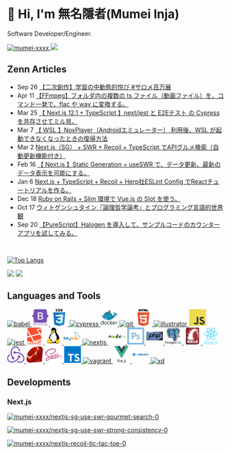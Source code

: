 # 👋 Hi, I'm 無名隱者(Mumei Inja)

Software Developer/Engineer.

<p align="left"> 
  <a href="https://github.com/mumei-xxxx/mumei-xxxx/">
    <img src="https://komarev.com/ghpvc/?username=mumei-xxxx" alt="mumei-xxxx" />
  </a>
  <a href="http://twitter.com/mumei_yinja">
    <img height="20" src="https://img.shields.io/twitter/follow/mumei_yinja?label=Twitter&logo=twitter&style=flat" />
  </a>
</p>

## Zenn Articles

<!-- profile updater begin: zenn -->
- Sep 26 [【二次創作】学習の中動態的悦び #サロメ百万展](https://zenn.dev/purenium/articles/1000000lome-yasutomi-rongo-aspect-middle-voice)
- Apr 11 [【FFmpeg】フォルダ内の複数の ts ファイル（動画ファイル）を、コマンド一発で、flac や wav に変換する。](https://zenn.dev/purenium/articles/converting-multiple-ts-files-by-ffmpeg)
- Mar 25 [【 Next.js 12.1 + TypeScript 】next/jest と E2Eテスト の Cypress を共存させてミル貝。](https://zenn.dev/purenium/articles/nextjs-12_1-next-jest-and-e2e-cypress)
- Mar 7 [【 WSL 】NoxPlayer（Androidエミュレーター） 利用後、WSL が起動できなくなったときの復帰方法](https://zenn.dev/purenium/articles/noxplayer-wsl-error-fix)
- Mar 2 [Next.js（SG） + SWR + Recoil + TypeScript でAPIグルメ検索（自動更新機能付き）](https://zenn.dev/purenium/articles/nextjs-sg-use-swr-gourmet-search)
- Feb 16 [【 Next.js 】Static Generation + useSWR で、データ更新、最新のデータ表示を可能にする。](https://zenn.dev/purenium/articles/nextjs-sg-use-swr-strong-consistency)
- Jan 6 [Next.js + TypeScript + Recoil + Herp社ESLint Config でReactチュートリアルを作る。](https://zenn.dev/purenium/articles/nextjs-recoil-tic-tac-toe)
- Dec 18 [Ruby on Rails + Slim 環境で Vue.js の Slot を使う。](https://zenn.dev/purenium/articles/rails-slim-vue-slot)
- Oct 17 [ウィトゲンシュタイン『論理哲学論考』とプログラミング言語的世界観](https://zenn.dev/purenium/articles/logisch-philosophische-abhandlung-weltanschauung)
- Sep 20 [【PureScript】Halogen を導入して、サンプルコードのカウンターアプリを試してみる。](https://zenn.dev/purenium/articles/introducing-purescript-haogen)
<!-- profile updater end: zenn -->

<br>

<!-- Top Languages Card -->
[![Top Langs](https://github-readme-stats.vercel.app/api/top-langs/?username=mumei-xxxx&layout=compact&theme=dracula)](https://github.com/anuraghazra/github-readme-stats)


[![](https://raw.githubusercontent.com/mumei-xxxx/mumei-xxxx/main/profile-summary-card-output/dracula/1-repos-per-language.svg)](https://github.com/vn7n24fzkq/github-profile-summary-cards) [![](https://raw.githubusercontent.com/mumei-xxxx/mumei-xxxx/main/profile-summary-card-output/dracula/2-most-commit-language.svg)](https://github.com/vn7n24fzkq/github-profile-summary-cards)

<h2 align="left">Languages and Tools</h2>
<p align="left"> <a href="https://babeljs.io/" target="_blank" rel="noreferrer"> <img src="https://www.vectorlogo.zone/logos/babeljs/babeljs-icon.svg" alt="babel" width="40" height="40"/> </a> <a href="https://getbootstrap.com" target="_blank" rel="noreferrer"> <img src="https://raw.githubusercontent.com/devicons/devicon/master/icons/bootstrap/bootstrap-plain-wordmark.svg" alt="bootstrap" width="40" height="40"/> </a> <a href="https://www.w3schools.com/css/" target="_blank" rel="noreferrer"> <img src="https://raw.githubusercontent.com/devicons/devicon/master/icons/css3/css3-original-wordmark.svg" alt="css3" width="40" height="40"/> </a> <a href="https://www.cypress.io" target="_blank" rel="noreferrer"> <img src="https://raw.githubusercontent.com/simple-icons/simple-icons/6e46ec1fc23b60c8fd0d2f2ff46db82e16dbd75f/icons/cypress.svg" alt="cypress" width="40" height="40"/> </a> <a href="https://www.docker.com/" target="_blank" rel="noreferrer"> <img src="https://raw.githubusercontent.com/devicons/devicon/master/icons/docker/docker-original-wordmark.svg" alt="docker" width="40" height="40"/> </a> <a href="https://git-scm.com/" target="_blank" rel="noreferrer"> <img src="https://www.vectorlogo.zone/logos/git-scm/git-scm-icon.svg" alt="git" width="40" height="40"/> </a> <a href="https://www.w3.org/html/" target="_blank" rel="noreferrer"> <img src="https://raw.githubusercontent.com/devicons/devicon/master/icons/html5/html5-original-wordmark.svg" alt="html5" width="40" height="40"/> </a> <a href="https://www.adobe.com/in/products/illustrator.html" target="_blank" rel="noreferrer"> <img src="https://www.vectorlogo.zone/logos/adobe_illustrator/adobe_illustrator-icon.svg" alt="illustrator" width="40" height="40"/> </a> <a href="https://developer.mozilla.org/en-US/docs/Web/JavaScript" target="_blank" rel="noreferrer"> <img src="https://raw.githubusercontent.com/devicons/devicon/master/icons/javascript/javascript-original.svg" alt="javascript" width="40" height="40"/> </a> <a href="https://jestjs.io" target="_blank" rel="noreferrer"> <img src="https://www.vectorlogo.zone/logos/jestjsio/jestjsio-icon.svg" alt="jest" width="40" height="40"/> </a> <a href="https://laravel.com/" target="_blank" rel="noreferrer"> <img src="https://raw.githubusercontent.com/devicons/devicon/master/icons/laravel/laravel-plain-wordmark.svg" alt="laravel" width="40" height="40"/> </a> <a href="https://www.linux.org/" target="_blank" rel="noreferrer"> <img src="https://raw.githubusercontent.com/devicons/devicon/master/icons/linux/linux-original.svg" alt="linux" width="40" height="40"/> </a> <a href="https://www.mysql.com/" target="_blank" rel="noreferrer"> <img src="https://raw.githubusercontent.com/devicons/devicon/master/icons/mysql/mysql-original-wordmark.svg" alt="mysql" width="40" height="40"/> </a> <a href="https://nextjs.org/" target="_blank" rel="noreferrer"> <img src="https://cdn.worldvectorlogo.com/logos/nextjs-2.svg" alt="nextjs" width="40" height="40"/> </a> <a href="https://nodejs.org" target="_blank" rel="noreferrer"> <img src="https://raw.githubusercontent.com/devicons/devicon/master/icons/nodejs/nodejs-original-wordmark.svg" alt="nodejs" width="40" height="40"/> </a> <a href="https://www.photoshop.com/en" target="_blank" rel="noreferrer"> <img src="https://raw.githubusercontent.com/devicons/devicon/master/icons/photoshop/photoshop-line.svg" alt="photoshop" width="40" height="40"/> </a> <a href="https://www.php.net" target="_blank" rel="noreferrer"> <img src="https://raw.githubusercontent.com/devicons/devicon/master/icons/php/php-original.svg" alt="php" width="40" height="40"/> </a> <a href="https://www.postgresql.org" target="_blank" rel="noreferrer"> <img src="https://raw.githubusercontent.com/devicons/devicon/master/icons/postgresql/postgresql-original-wordmark.svg" alt="postgresql" width="40" height="40"/> </a> <a href="https://rubyonrails.org" target="_blank" rel="noreferrer"> <img src="https://raw.githubusercontent.com/devicons/devicon/master/icons/rails/rails-original-wordmark.svg" alt="rails" width="40" height="40"/> </a> <a href="https://reactjs.org/" target="_blank" rel="noreferrer"> <img src="https://raw.githubusercontent.com/devicons/devicon/master/icons/react/react-original-wordmark.svg" alt="react" width="40" height="40"/> </a> <a href="https://redux.js.org" target="_blank" rel="noreferrer"> <img src="https://raw.githubusercontent.com/devicons/devicon/master/icons/redux/redux-original.svg" alt="redux" width="40" height="40"/> </a> <a href="https://www.ruby-lang.org/en/" target="_blank" rel="noreferrer"> <img src="https://raw.githubusercontent.com/devicons/devicon/master/icons/ruby/ruby-original.svg" alt="ruby" width="40" height="40"/> </a> <a href="https://sass-lang.com" target="_blank" rel="noreferrer"> <img src="https://raw.githubusercontent.com/devicons/devicon/master/icons/sass/sass-original.svg" alt="sass" width="40" height="40"/> </a> <a href="https://www.typescriptlang.org/" target="_blank" rel="noreferrer"> <img src="https://raw.githubusercontent.com/devicons/devicon/master/icons/typescript/typescript-original.svg" alt="typescript" width="40" height="40"/> </a> <a href="https://www.vagrantup.com/" target="_blank" rel="noreferrer"> <img src="https://www.vectorlogo.zone/logos/vagrantup/vagrantup-icon.svg" alt="vagrant" width="40" height="40"/> </a> <a href="https://vuejs.org/" target="_blank" rel="noreferrer"> <img src="https://raw.githubusercontent.com/devicons/devicon/master/icons/vuejs/vuejs-original-wordmark.svg" alt="vuejs" width="40" height="40"/> </a> <a href="https://webpack.js.org" target="_blank" rel="noreferrer"> <img src="https://raw.githubusercontent.com/devicons/devicon/d00d0969292a6569d45b06d3f350f463a0107b0d/icons/webpack/webpack-original-wordmark.svg" alt="webpack" width="40" height="40"/> </a> <a href="https://www.adobe.com/products/xd.html" target="_blank" rel="noreferrer"> <img src="https://cdn.worldvectorlogo.com/logos/adobe-xd.svg" alt="xd" width="40" height="40"/> </a> </p>

## Developments
### Next.js

[![mumei-xxxx/nextjs-sg-use-swr-gourmet-search-0](https://github-readme-stats.vercel.app/api/pin/?username=mumei-xxxx&repo=nextjs-sg-use-swr-gourmet-search-0)](https://github.com/mumei-xxxx/nextjs-sg-use-swr-gourmet-search-0)


[![mumei-xxxx/nextjs-sg-use-swr-strong-consistency-0](https://github-readme-stats.vercel.app/api/pin/?username=mumei-xxxx&repo=nextjs-sg-use-swr-strong-consistency-0)](https://github.com/mumei-xxxx/nextjs-sg-use-swr-strong-consistency-0)

[![mumei-xxxx/nextjs-recoil-tic-tac-toe-0](https://github-readme-stats.vercel.app/api/pin/?username=mumei-xxxx&repo=nextjs-recoil-tic-tac-toe-0)](https://github.com/mumei-xxxx/nextjs-recoil-tic-tac-toe-0)


<!--
**mumei-xxxx/mumei-xxxx** is a ✨ _special_ ✨ repository because its `README.md` (this file) appears on your GitHub profile.

Here are some ideas to get you started:

- 🔭 I’m currently working on ...
- 🌱 I’m currently learning ...
- 👯 I’m looking to collaborate on ...
- 🤔 I’m looking for help with ...
- 💬 Ask me about ...
- 📫 How to reach me: ...
- 😄 Pronouns: ...
- ⚡ Fun fact: ...

参考ページ

【個人開発】Githubのプロフィールに、Qiita・Zennの記事などを一覧表示させる、Github Actionsのアクション作ったよ！
https://qiita.com/kumackey/items/5bf3dec679f6888d9d4b

GitHubのプロフィールをカッコよくする方法② GitHub Profile Summary Cards編
https://zenn.dev/a_ichi1/articles/64f353e23408b9

GitHub Readme Stats
https://github.com/anuraghazra/github-readme-stats#github-stats-card

-->
